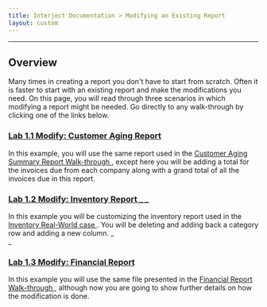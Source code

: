 ```yaml
---
title: Interject Documentation > Modifying an Existing Report
layout: custom
---
```

* * *

  


##  **Overview**

Many times in creating a report you don't have to start from scratch. Often it is faster to start with an existing report and make the modifications you need. On this page, you will read through three scenarios in which modifying a report might be needed.  Go directly to any walk-through by clicking one of the links below. 

###  [ Lab 1.1 Modify: Customer Aging Report ](/wGetStarted/128428927.html)

In this example, you will use the same report used in the [ Customer Aging Summary Report Walk-through ](/wAbout/Customer-Aging_128091294.html) , except here you will be adding a total for the invoices due from each company along with a grand total of all the invoices due in this report. 

###  [ Lab 1.2 Modify: Inventory Report ](/wGetStarted/128429185.html) _[ ](https://interject.atlassian.net/wiki/display/ID/Modify%3A+Inventory+Report) _

In this example you will be customizing the inventory report used in the [ Inventory Real-World case ](/wAbout/Inventory-Reports_128091499.html) . You will be deleting and adding back a category row and adding a new column. _  
_

###  [ Lab 1.3 Modify: Financial Report ](/wGetStarted/128429053.html)

In this example you will use the same file presented in the [ Financial Report Walk-through  ](/wAbout/Financial-Report_128091561.html) , although now you are going to show further details on how the modification is done. 

  


  

